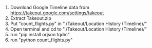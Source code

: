 1. Download Google Timeline data from https://takeout.google.com/settings/takeout
2. Extract Takeout.zip
3. Put "count_flights.py" in "./Takeout/Location History (Timeline)/"
4. Open terminal and cd to "./Takeout/Location History (Timeline)/"
6. run "pip install orjson tqdm"
7. run "python count_flights.py"
